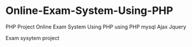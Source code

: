 # Online-Exam-System-Using-PHP
PHP Project Online Exam System Using PHP
using PHP mysql Ajax Jquery 

Exam sysytem project
